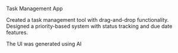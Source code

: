 Task Management App

Created a task management tool with drag-and-drop functionality.
Designed a priority-based system with status tracking and due date features.

The UI was generated using AI

